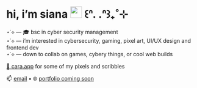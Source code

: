 # hi, i’m siana <img src="https://media.giphy.com/media/hvRJCLFzcasrR4ia7z/giphy.gif" width="30"/> ꒰ᐢ. .ᐢ꒱₊˚⊹

⋆˙⟡ — 🎓 bsc in cyber security management </br>
⋆˙⟡ — i’m interested in cybersecurity, gaming, pixel art, UI/UX design and frontend dev </br>
⋆˙⟡ — down to collab on games, cybery things, or cool web builds  


[🎨 cara.app](https://cara.app/siany) for some of my pixels and scribbles

📫 [email](mailto:pharrahlita@gmail.com) • 🌐 [portfolio coming soon](x)
